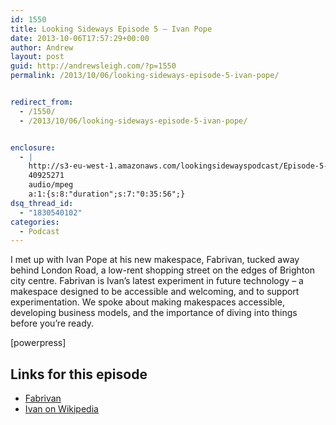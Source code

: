 ```yaml
---
id: 1550
title: Looking Sideways Episode 5 — Ivan Pope
date: 2013-10-06T17:57:29+00:00
author: Andrew
layout: post
guid: http://andrewsleigh.com/?p=1550
permalink: /2013/10/06/looking-sideways-episode-5-ivan-pope/


redirect_from:
  - /1550/
  - /2013/10/06/looking-sideways-episode-5-ivan-pope/


enclosure:
  - |
    http://s3-eu-west-1.amazonaws.com/lookingsidewayspodcast/Episode-5-Ivan-Pope.mp3
    40925271
    audio/mpeg
    a:1:{s:8:"duration";s:7:"0:35:56";}
dsq_thread_id:
  - "1830540102"
categories:
  - Podcast
---
```

<img src="/assets/2013/10/IMG_0907-300x199.jpg" alt="" title="Ivan watching over the 3D printer at Fabrivan" class="alignright size-medium wp-image-1554" />I met up with Ivan Pope at his new makespace, Fabrivan, tucked away behind London Road, a low-rent shopping street on the edges of Brighton city centre. Fabrivan is Ivan’s latest experiment in future technology – a makespace designed to be accessible and welcoming, and to support experimentation. We spoke about making makespaces accessible, developing business models, and the importance of diving into things before you&#8217;re ready.

<div class="podcast_player">
  [powerpress]
</div>

## Links for this episode

  * [Fabrivan](http://fabrivan.com/)
  * [Ivan on Wikipedia](http://en.wikipedia.org/wiki/Ivan_Pope)